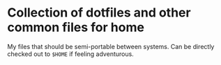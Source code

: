 # Collection of dotfiles and other common files for home

My files that should be semi-portable between systems. Can be
directly checked out to ``$HOME`` if feeling adventurous.

